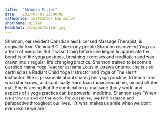 ```yaml
---
title:  "Shannon Miller"
date:   2015-07-01 12:00:00
categories: instructor bio miller
shortname: miller
headshot: /images/miller.jpg
---
```

Shannon, our resident Canadian and Licensed Massage Therapist, is originally from Victoria B.C. Like many people Shannon discovered Yoga as a form of exercise. But it wasn’t long before she began to appreciate the benefits of the yoga postures, breathing exercises and meditation and was drawn into a regular, life changing practice. Shannon trained to become a Certified Hatha Yoga Teacher at Rama Lotus in Ottawa Ontario. She is also certified as a Radiant Child Yoga Instructor and Yoga of The Heart Instructor. She is passionate about sharing her yoga practice, to teach from what she knows, and continually learn from those around her, on and off the mat. She is seeing that the combination of massage (body work) and aspects of a yoga practice can be powerful medicine. Shannon says “When we show up and do the work, for ourselves, we find balance and perspective throughout our lives. It’s what makes us smile when we don’t even realize we are.”